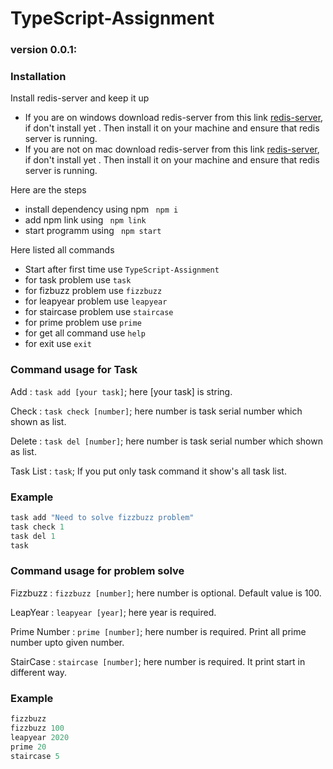 # TypeScript-Assignment
### version 0.0.1:
### Installation
Install redis-server and keep it up
 * If you are on windows download redis-server from this link [redis-server](https://github.com/dmajkic/redis/downloads), if don't install yet . Then install it on your machine and ensure that redis server is running.
 * If you are not on mac download redis-server from this link [redis-server](https://redis.io/download), if don't install yet . Then install it on your machine and ensure that redis server is running.

Here are the steps
 * install dependency using npm ``` npm i```
 * add npm link using ``` npm link```
 * start programm using ``` npm start```

Here listed all commands
 * Start after first time use ```TypeScript-Assignment```
 * for task problem use ``` task ```
 * for fizbuzz problem use ``` fizzbuzz ```
 * for leapyear problem use ``` leapyear ```
 * for staircase problem use ``` staircase ```
 * for prime problem use ``` prime ```
 * for get all command use ``` help ```
 * for exit use ``` exit ```

### Command usage for Task
Add : ```task add [your task]```; here [your task] is string.

Check : ```task check [number]```; here number is task serial number which shown as list.

Delete : ```task del [number]```; here number is task serial number which shown as list.

Task List : ```task```; If you put only task command it show's all task list.

### Example
 ```javascript
task add "Need to solve fizzbuzz problem"
task check 1
task del 1
task
 ```  

### Command usage for problem solve
Fizzbuzz : ```fizzbuzz [number]```; here number is optional. Default value is 100.

LeapYear : ```leapyear [year]```; here year is required.

Prime Number : ```prime [number]```; here number is required. Print all prime number upto given number.

StairCase : ```staircase [number]```; here number is required. It print start in different way.

### Example
 ```javascript
fizzbuzz
fizzbuzz 100
leapyear 2020
prime 20
staircase 5
 ```  
